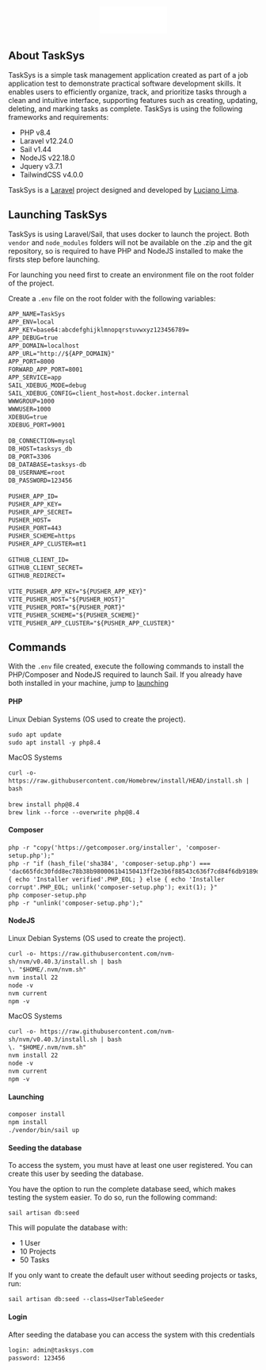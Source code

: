 <p align="center">
    <a href="https://github.com/lucianolima00" target="_blank">
        <picture>
          <source srcset="public/LIMA_Logo.png" media="(prefers-color-scheme: dark)">
          <source srcset="public/LIMA_Logo_black.png" media="(prefers-color-scheme: light)">
          <img alt="Lima Logo" src="public/LIMA_Logo.png">
        </picture>
    </a>
</p>

## About TaskSys

TaskSys is a simple task management application created as part of a job application test to demonstrate practical software development skills. It enables users to efficiently organize, track, and prioritize tasks through a clean and intuitive interface, supporting features such as creating, updating, deleting, and marking tasks as complete. TaskSys is using the following frameworks and requirements:

- PHP v8.4
- Laravel v12.24.0
- Sail v1.44
- NodeJS v22.18.0
- Jquery v3.7.1
- TailwindCSS v4.0.0

TaskSys is a [Laravel](https://laravel.com) project designed and developed by [Luciano Lima](https://github.com/lucianolima00).

## Launching TaskSys

TaskSys is using Laravel/Sail, that uses docker to launch the project. Both `vendor` and `node_modules` folders will not be available on the .zip and the git repository, so is required to have PHP and NodeJS installed to make the firsts step before launching. 

For launching you need first to create an environment file on the root folder of the project.

Create a `.env` file on the root folder with the following variables:
```dotenv
APP_NAME=TaskSys
APP_ENV=local
APP_KEY=base64:abcdefghijklmnopqrstuvwxyz123456789=
APP_DEBUG=true
APP_DOMAIN=localhost
APP_URL="http://${APP_DOMAIN}"
APP_PORT=8000
FORWARD_APP_PORT=8001
APP_SERVICE=app
SAIL_XDEBUG_MODE=debug
SAIL_XDEBUG_CONFIG=client_host=host.docker.internal
WWWGROUP=1000
WWWUSER=1000
XDEBUG=true
XDEBUG_PORT=9001

DB_CONNECTION=mysql
DB_HOST=tasksys_db
DB_PORT=3306
DB_DATABASE=tasksys-db
DB_USERNAME=root
DB_PASSWORD=123456

PUSHER_APP_ID=
PUSHER_APP_KEY=
PUSHER_APP_SECRET=
PUSHER_HOST=
PUSHER_PORT=443
PUSHER_SCHEME=https
PUSHER_APP_CLUSTER=mt1

GITHUB_CLIENT_ID=
GITHUB_CLIENT_SECRET=
GITHUB_REDIRECT=

VITE_PUSHER_APP_KEY="${PUSHER_APP_KEY}"
VITE_PUSHER_HOST="${PUSHER_HOST}"
VITE_PUSHER_PORT="${PUSHER_PORT}"
VITE_PUSHER_SCHEME="${PUSHER_SCHEME}"
VITE_PUSHER_APP_CLUSTER="${PUSHER_APP_CLUSTER}"
```

## Commands

With the `.env` file created, execute the following commands to install the PHP/Composer and NodeJS required to launch Sail. If you already have both installed in your machine, jump to [launching](#launching)

#### PHP
Linux Debian Systems (OS used to create the project).
```shell
sudo apt update
sudo apt install -y php8.4
```
MacOS Systems
```shell
curl -o- https://raw.githubusercontent.com/Homebrew/install/HEAD/install.sh | bash

brew install php@8.4
brew link --force --overwrite php@8.4
```

#### Composer
```shell
php -r "copy('https://getcomposer.org/installer', 'composer-setup.php');"
php -r "if (hash_file('sha384', 'composer-setup.php') === 'dac665fdc30fdd8ec78b38b9800061b4150413ff2e3b6f88543c636f7cd84f6db9189d43a81e5503cda447da73c7e5b6') { echo 'Installer verified'.PHP_EOL; } else { echo 'Installer corrupt'.PHP_EOL; unlink('composer-setup.php'); exit(1); }"
php composer-setup.php
php -r "unlink('composer-setup.php');"
```

#### NodeJS
Linux Debian Systems (OS used to create the project).
```shell
curl -o- https://raw.githubusercontent.com/nvm-sh/nvm/v0.40.3/install.sh | bash
\. "$HOME/.nvm/nvm.sh"
nvm install 22
node -v
nvm current
npm -v
```
MacOS Systems
```shell
curl -o- https://raw.githubusercontent.com/nvm-sh/nvm/v0.40.3/install.sh | bash
\. "$HOME/.nvm/nvm.sh"
nvm install 22
node -v
nvm current
npm -v
```
#### Launching
```shell
composer install
npm install
./vendor/bin/sail up
```

#### Seeding the database
To access the system, you must have at least one user registered. You can create this user by seeding the database.

You have the option to run the complete database seed, which makes testing the system easier. To do so, run the following command:
```shell
sail artisan db:seed
```
This will populate the database with:

- 1 User
- 10 Projects
- 50 Tasks

If you only want to create the default user without seeding projects or tasks, run:
```shell
sail artisan db:seed --class=UserTableSeeder
```

#### Login
After seeding the database you can access the system with this credentials
```
login: admin@tasksys.com
password: 123456
```
